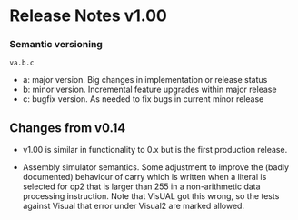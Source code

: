 # Release Notes v1.00

### Semantic versioning

```
va.b.c
```

* a: major version. Big changes in implementation or release status
* b: minor version. Incremental feature upgrades within major release
* c: bugfix version. As needed to fix bugs in current minor release

## Changes from v0.14

* v1.00 is similar in functionality to 0.x but is the first production release.

* Assembly simulator semantics. Some adjustment to improve the (badly documented) behaviour of carry which is written when a literal 
is selected for op2 that is larger than 255 in a non-arithmetic data processing instruction. Note that VisUAL got
this wrong, so the tests against Visual that error under Visual2 are marked allowed.

